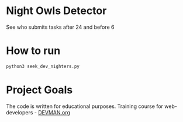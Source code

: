 # Night Owls Detector

See who submits tasks after 24 and before 6

# How to run

```bash
python3 seek_dev_nighters.py
```

# Project Goals

The code is written for educational purposes. Training course for web-developers - [DEVMAN.org](https://devman.org)
